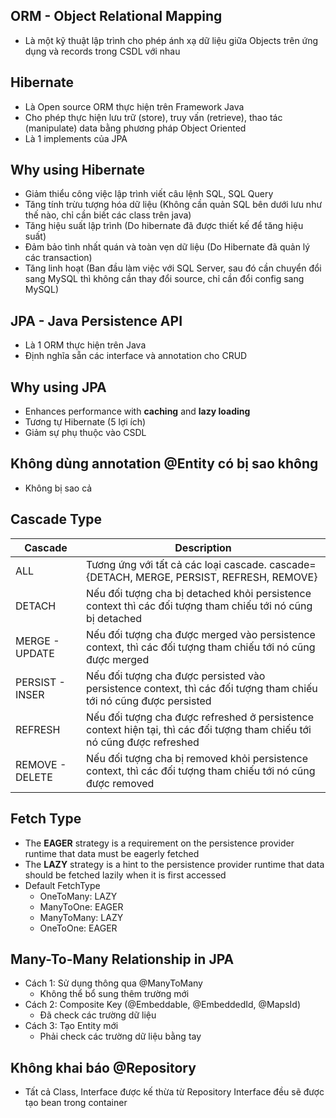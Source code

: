 ## ORM - Object Relational Mapping
- Là một kỹ thuật lập trình cho phép ánh xạ dữ liệu giữa Objects trên ứng dụng và records trong CSDL với nhau

## Hibernate
- Là Open source ORM thực hiện trên Framework Java
- Cho phép thực hiện lưu trữ (store), truy vấn (retrieve), thao tác (manipulate) data bằng phương pháp Object Oriented
- Là 1 implements của JPA

## Why using Hibernate
- Giảm thiểu công việc lập trình viết câu lệnh SQL, SQL Query
- Tăng tính trừu tượng hóa dữ liệu (Không cần quản SQL bên dưới lưu như thế nào, chỉ cần biết các class trên java)
- Tăng hiệu suất lập trình (Do hibernate đã được thiết kế để tăng hiệu suất)
- Đảm bảo tình nhất quán và toàn vẹn dữ liệu (Do Hibernate đã quản lý các transaction)
- Tăng linh hoạt (Ban đầu làm việc với SQL Server, sau đó cần chuyển đổi sang MySQL thì không cần thay đổi source, chỉ cần đổi config sang MySQL)
 
## JPA - Java Persistence API
- Là 1 ORM thực hiện trên Java
- Định nghĩa sẵn các interface và annotation cho CRUD

## Why using JPA
- Enhances performance with **caching** and **lazy loading**
- Tương tự Hibernate (5 lợi ích)
- Giảm sự phụ thuộc vào CSDL

## Không dùng annotation @Entity có bị sao không
- Không bị sao cả

## Cascade Type
| Cascade         | Description               												     |
| --------------- | ------------------------------------------------------------------------------------------------------------------------ |
| ALL      	  | Tương ứng với tất cả các loại cascade. cascade={DETACH, MERGE, PERSIST, REFRESH, REMOVE}				     |
| DETACH   	  | Nếu đối tượng cha bị detached khỏi persistence context thì các đối tượng tham chiếu tới nó cũng bị detached 	     |
| MERGE - UPDATE  | Nếu đối tượng cha được merged vào persistence context, thì các đối tượng tham chiếu tới nó cũng được merged 	     |
| PERSIST - INSER | Nếu đối tượng cha được persisted vào persistence context, thì các đối tượng tham chiếu tới nó cũng được persisted 	     |
| REFRESH 	  | Nếu đối tượng cha được refreshed ở persistence context hiện tại, thì các đối tượng tham chiếu tới nó cũng được refreshed |
| REMOVE - DELETE | Nếu đối tượng cha bị removed khỏi persistence context, thì các đối tượng tham chiếu tới nó cũng được removed	     |

## Fetch Type
- The **EAGER** strategy is a requirement on the persistence provider runtime that data must be eagerly fetched
- The **LAZY** strategy is a hint to the persistence provider runtime that data should be fetched lazily when it is first accessed
- Default FetchType
  - OneToMany: LAZY
  - ManyToOne: EAGER
  - ManyToMany: LAZY
  - OneToOne: EAGER

## Many-To-Many Relationship in JPA
- Cách 1: Sử dụng thông qua @ManyToMany
  - Không thể bổ sung thêm trường mới
- Cách 2: Composite Key (@Embeddable, @EmbeddedId, @MapsId)
  - Đã check các trường dữ liệu
- Cách 3: Tạo Entity mới
  - Phải check các trường dữ liệu bằng tay

## Không khai báo @Repository
- Tất cả Class, Interface được kế thừa từ Repository Interface đều sẽ được tạo bean trong container